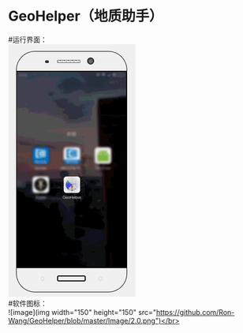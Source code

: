 # GeoHelper（地质助手）
#运行界面：</br>
![image](https://github.com/Ron-Wang/GeoHelper/blob/master/Image/result.gif)</br>
#软件图标：</br>
![image](img width="150" height="150" src="https://github.com/Ron-Wang/GeoHelper/blob/master/Image/2.0.png")</br>
